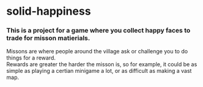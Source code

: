 # solid-happiness

### This is a project for a game where you collect happy faces to trade for misson matierials.
Missons are where people around the village ask or challenge you to do things for a reward.  
Rewards are greater the harder the misson is, so for example, it could be as simple as playing a certian minigame a lot, or as difficult as making a vast map.
